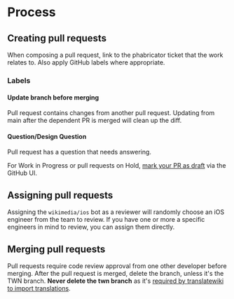 # Process

## Creating pull requests
When composing a pull request, link to the phabricator ticket that the work relates to. Also apply GitHub labels where appropriate.

### Labels
#### Update branch before merging
Pull request contains changes from another pull request. Updating from main after the dependent PR is merged will clean up the diff.
#### Question/Design Question
Pull request has a question that needs answering.

For Work in Progress or pull requests on Hold, [mark your PR as draft](https://docs.github.com/en/github/collaborating-with-pull-requests/proposing-changes-to-your-work-with-pull-requests/about-pull-requests#draft-pull-requests) via the GitHub UI.

## Assigning pull requests
Assigning the `wikimedia/ios` bot as a reviewer will randomly choose an iOS engineer from the team to review. If you have one or more a specific engineers in mind to review, you can assign them directly. 

## Merging pull requests
Pull requests require code review approval from one other developer before merging. After the pull request is merged, delete the branch, unless it's the TWN branch. **Never delete the twn branch** as it's [required by translatewiki to import translations](localization.md).
